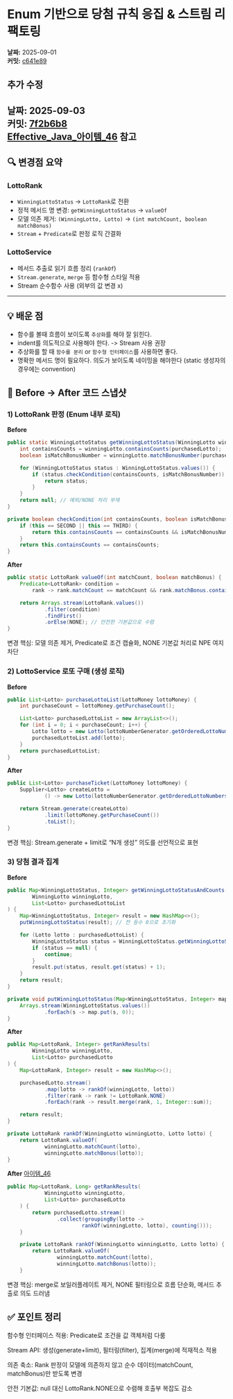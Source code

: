 # Enum 기반으로 당첨 규칙 응집 & 스트림 리팩토링
**날짜:** 2025-09-01  
**커밋:** [c641e89](https://github.com/bee9827/java-lotto-6_online/commit/c641e89a58b6925f12c45cf86fe17906512ac737)

**추가 수정**  
---
**날짜:** 2025-09-03  
**커밋:** [7f2b6b8](https://github.com/bee9827/java-lotto-6_online/commit/7f2b6b88a19e61bbb1b5b55ffa099ce32a513895)  
[Effective_Java_아이템_46](EFFECTIVE_JAVA_3/아이템_46.md) 참고
---

## 🔍 변경점 요약
### LottoRank
- `WinningLottoStatus` → `LottoRank`로 전환
- 정적 메서드 명 변경: `getWinningLottoStatus` → `valueOf`
- 모델 의존 제거: `(WinningLotto, Lotto)` → `(int matchCount, boolean matchBonus)`
- `Stream` + `Predicate`로 판정 로직 간결화

### LottoService
- 메서드 추출로 읽기 흐름 정리 (`rankOf`)
- `Stream.generate`, `merge` 등 함수형 스타일 적용
- Stream 순수함수 사용 (외부의 값 변경 x)

---

## 💡 배운 점
- 함수를 볼때 흐름이 보이도록 `추상화`를 해야 잘 읽힌다. 
- indent를 의도적으로 사용해야 한다. -> Stream 사용 권장
- 추상화를 할 때 `함수를 분리` or `함수형 인터페이스`를 사용하면 좋다.
- 명확한 메서드 명이 필요하다. 의도가 보이도록 네이밍을 해야한다 (static 생성자의 경우에는 convention)


## 📝 Before → After 코드 스냅샷

### 1) LottoRank 판정 (Enum 내부 로직)
**Before**
```java
public static WinningLottoStatus getWinningLottoStatus(WinningLotto winningLotto, Lotto purchasedLotto) {
    int containsCounts = winningLotto.containsCounts(purchasedLotto);
    boolean isMatchBonusNumber = winningLotto.matchBonusNumber(purchasedLotto);

    for (WinningLottoStatus status : WinningLottoStatus.values()) {
        if (status.checkCondition(containsCounts, isMatchBonusNumber)) {
            return status;
        }
    }
    return null; // 예외/NONE 처리 부재
}

private boolean checkCondition(int containsCounts, boolean isMatchBonusNumber) {
    if (this == SECOND || this == THIRD) {
        return this.containsCounts == containsCounts && isMatchBonusNumber == matchBonusNumber;
    }
    return this.containsCounts == containsCounts;
}
```
**After**
```java
public static LottoRank valueOf(int matchCount, boolean matchBonus) {
    Predicate<LottoRank> condition =
        rank -> rank.matchCount == matchCount && rank.matchBonus.contains(matchBonus);

    return Arrays.stream(LottoRank.values())
            .filter(condition)
            .findFirst()
            .orElse(NONE); // 안전한 기본값으로 수렴
}
```
변경 핵심: 모델 의존 제거, Predicate로 조건 캡슐화, NONE 기본값 처리로 NPE 여지 차단

### 2) LottoService 로또 구매 (생성 로직)

**Before**
```java
public List<Lotto> purchaseLottoList(LottoMoney lottoMoney) {
    int purchaseCount = lottoMoney.getPurchaseCount();

    List<Lotto> purchasedLottoList = new ArrayList<>();
    for (int i = 0; i < purchaseCount; i++) {
        Lotto lotto = new Lotto(lottoNumberGenerator.getOrderedLottoNumbers());
        purchasedLottoList.add(lotto);
    }
    return purchasedLottoList;
}

```

**After** 
```java
public List<Lotto> purchaseTicket(LottoMoney lottoMoney) {
    Supplier<Lotto> createLotto =
            () -> new Lotto(lottoNumberGenerator.getOrderedLottoNumbers());

    return Stream.generate(createLotto)
            .limit(lottoMoney.getPurchaseCount())
            .toList();
}

```


변경 핵심: Stream.generate + limit로 “N개 생성” 의도를 선언적으로 표현

### 3) 당첨 결과 집계

**Before**
```java
public Map<WinningLottoStatus, Integer> getWinningLottoStatusAndCounts(
        WinningLotto winningLotto,
        List<Lotto> purchasedLottoList
) {
    Map<WinningLottoStatus, Integer> result = new HashMap<>();
    putWinningLottoStatus(result); // 전 등수 0으로 초기화

    for (Lotto lotto : purchasedLottoList) {
        WinningLottoStatus status = WinningLottoStatus.getWinningLottoStatus(winningLotto, lotto);
        if (status == null) {
            continue;
        }
        result.put(status, result.get(status) + 1);
    }
    return result;
}

private void putWinningLottoStatus(Map<WinningLottoStatus, Integer> map) {
    Arrays.stream(WinningLottoStatus.values())
            .forEach(s -> map.put(s, 0));
}
```

**After**
```java
public Map<LottoRank, Integer> getRankResults(
        WinningLotto winningLotto,
        List<Lotto> purchasedLotto
) {
    Map<LottoRank, Integer> result = new HashMap<>();

    purchasedLotto.stream()
            .map(lotto -> rankOf(winningLotto, lotto))
            .filter(rank -> rank != LottoRank.NONE)
            .forEach(rank -> result.merge(rank, 1, Integer::sum));

    return result;
}

private LottoRank rankOf(WinningLotto winningLotto, Lotto lotto) {
    return LottoRank.valueOf(
            winningLotto.matchCount(lotto),
            winningLotto.matchBonus(lotto));
}
```

**After** [아이템_46](EFFECTIVE_JAVA_3/아이템_46.md)
```java
public Map<LottoRank, Long> getRankResults(
            WinningLotto winningLotto,
            List<Lotto> purchasedLotto
    ) {
        return purchasedLotto.stream()
                .collect(groupingBy(lotto ->
                        rankOf(winningLotto, lotto), counting()));
    }

    private LottoRank rankOf(WinningLotto winningLotto, Lotto lotto) {
        return LottoRank.valueOf(
                winningLotto.matchCount(lotto),
                winningLotto.matchBonus(lotto));
    }
```

변경 핵심: merge로 보일러플레이트 제거, NONE 필터링으로 흐름 단순화, 메서드 추출로 의도 드러냄

## ✅ 포인트 정리

함수형 인터페이스 적용: Predicate<LottoRank>로 조건을 값 객체처럼 다룸

Stream API: 생성(generate+limit), 필터링(filter), 집계(merge)에 적재적소 적용

의존 축소: Rank 판정이 모델에 의존하지 않고 순수 데이터(matchCount, matchBonus)만 받도록 변경

안전 기본값: null 대신 LottoRank.NONE으로 수렴해 호출부 복잡도 감소